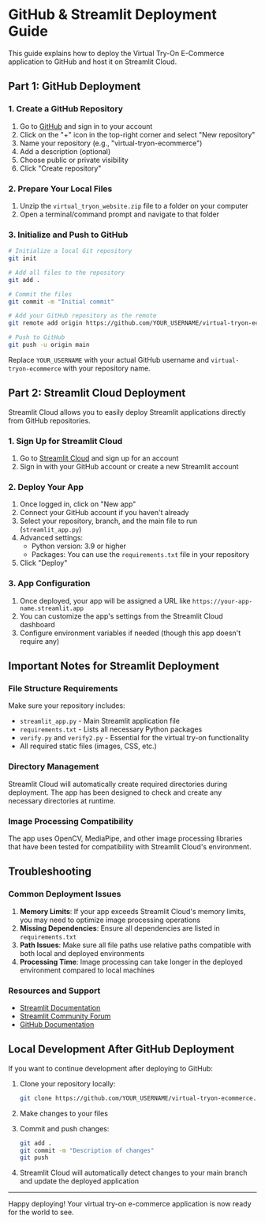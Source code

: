 # GitHub & Streamlit Deployment Guide

This guide explains how to deploy the Virtual Try-On E-Commerce application to GitHub and host it on Streamlit Cloud.

## Part 1: GitHub Deployment

### 1. Create a GitHub Repository

1. Go to [GitHub](https://github.com/) and sign in to your account
2. Click on the "+" icon in the top-right corner and select "New repository"
3. Name your repository (e.g., "virtual-tryon-ecommerce")
4. Add a description (optional)
5. Choose public or private visibility
6. Click "Create repository"

### 2. Prepare Your Local Files

1. Unzip the `virtual_tryon_website.zip` file to a folder on your computer
2. Open a terminal/command prompt and navigate to that folder

### 3. Initialize and Push to GitHub

```bash
# Initialize a local Git repository
git init

# Add all files to the repository
git add .

# Commit the files
git commit -m "Initial commit"

# Add your GitHub repository as the remote
git remote add origin https://github.com/YOUR_USERNAME/virtual-tryon-ecommerce.git

# Push to GitHub
git push -u origin main
```

Replace `YOUR_USERNAME` with your actual GitHub username and `virtual-tryon-ecommerce` with your repository name.

## Part 2: Streamlit Cloud Deployment

Streamlit Cloud allows you to easily deploy Streamlit applications directly from GitHub repositories.

### 1. Sign Up for Streamlit Cloud

1. Go to [Streamlit Cloud](https://streamlit.io/cloud) and sign up for an account
2. Sign in with your GitHub account or create a new Streamlit account

### 2. Deploy Your App

1. Once logged in, click on "New app"
2. Connect your GitHub account if you haven't already
3. Select your repository, branch, and the main file to run (`streamlit_app.py`)
4. Advanced settings:
   - Python version: 3.9 or higher
   - Packages: You can use the `requirements.txt` file in your repository
5. Click "Deploy"

### 3. App Configuration

1. Once deployed, your app will be assigned a URL like `https://your-app-name.streamlit.app`
2. You can customize the app's settings from the Streamlit Cloud dashboard
3. Configure environment variables if needed (though this app doesn't require any)

## Important Notes for Streamlit Deployment

### File Structure Requirements

Make sure your repository includes:
- `streamlit_app.py` - Main Streamlit application file
- `requirements.txt` - Lists all necessary Python packages
- `verify.py` and `verify2.py` - Essential for the virtual try-on functionality
- All required static files (images, CSS, etc.)

### Directory Management

Streamlit Cloud will automatically create required directories during deployment. 
The app has been designed to check and create any necessary directories at runtime.

### Image Processing Compatibility

The app uses OpenCV, MediaPipe, and other image processing libraries that have been
tested for compatibility with Streamlit Cloud's environment.

## Troubleshooting

### Common Deployment Issues

1. **Memory Limits**: If your app exceeds Streamlit Cloud's memory limits, you may need to optimize image processing operations
2. **Missing Dependencies**: Ensure all dependencies are listed in `requirements.txt`
3. **Path Issues**: Make sure all file paths use relative paths compatible with both local and deployed environments
4. **Processing Time**: Image processing can take longer in the deployed environment compared to local machines

### Resources and Support

- [Streamlit Documentation](https://docs.streamlit.io/)
- [Streamlit Community Forum](https://discuss.streamlit.io/)
- [GitHub Documentation](https://docs.github.com/en)

## Local Development After GitHub Deployment

If you want to continue development after deploying to GitHub:

1. Clone your repository locally:
   ```bash
   git clone https://github.com/YOUR_USERNAME/virtual-tryon-ecommerce.git
   ```

2. Make changes to your files

3. Commit and push changes:
   ```bash
   git add .
   git commit -m "Description of changes"
   git push
   ```

4. Streamlit Cloud will automatically detect changes to your main branch and update the deployed application

---

Happy deploying! Your virtual try-on e-commerce application is now ready for the world to see.